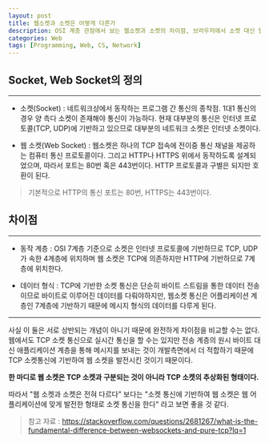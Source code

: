 ```yaml
---
layout: post
title: 웹소켓과 소켓은 어떻게 다른가
description: OSI 계층 관점에서 보는 웹소켓과 소켓의 차이점, 브라우저에서 소켓 대신 웹소켓을 사용하는 이유
categories: Web
tags: [Programming, Web, CS, Network]
---
```


## Socket, Web Socket의 정의

---

- 소켓(Socket) : 네트워크상에서 동작하는 프로그램 간 통신의 종착점. 1대1 통신의 경우 양 측다 소켓이 존재해야 통신이 가능하다. 현재 대부분의 통신은 인터넷 프로토콜(TCP, UDP)에 기반하고 있으므로 대부분의 네트워크 소켓은 인터넷 소켓이다.

- 웹 소켓(Web Socket) : 웹소켓은 하나의 TCP 접속에 전이중 통신 채널을 제공하는 컴퓨터 통신 프로토콜이다. 그리고 HTTP나 HTTPS 위에서 동작하도록 설계되었으며, 따라서 포트는 80번 혹은 443번이다. HTTP 프로토콜과 구별은 되지만 호환이 된다.

> 기본적으로 HTTP의 통신 포트는 80번, HTTPS는 443번이다.

## 차이점

---

- 동작 계층 : OSI 7계층 기준으로 소켓은 인터넷 프로토콜에 기반하므로 TCP, UDP가 속한 4계층에 위치하며 웹 소켓은 TCP에 의존하지만 HTTP에 기반하므로 7계층에 위치한다.

- 데이터 형식 : TCP에 기반한 소켓 통신은 단순히 바이트 스트림을 통한 데이터 전송이므로 바이트로 이루어진 데이터를 다뤄야하지만, 웹소켓 통신은 어플리케이션 계층인 7계층에 기반하기 때문에 메시지 형식의 데이터를 다루게 된다.

---

사실 이 둘은 서로 상반되는 개념이 아니기 때문에 완전하게 차이점을 비교할 수는 없다. 웹에서도 TCP 소켓 통신으로 실시간 통신을 할 수는 있지만 전송 계층의 원시 바이트 대신 애플리케이션 계층을 통해 메시지를 보내는 것이 개발측면에서 더 적합하기 때문에 TCP 소켓통신에 기반하여 웹 소켓을 발전시킨 것이기 때문이다.

**한 마디로 웹 소켓은 TCP 소켓과 구분되는 것이 아니라 TCP 소켓의 추상화된 형태이다.**

따라서 "웹 소켓과 소켓은 전혀 다르다" 보다는 "소켓 통신에 기반하여 웹 소켓은 웹 어플리케이션에 맞게 발전한 형태로 소켓 통신을 한다" 라고 보면 좋을 것 같다.

> 참고 자료 : <https://stackoverflow.com/questions/2681267/what-is-the-fundamental-difference-between-websockets-and-pure-tcp?lq=1>
